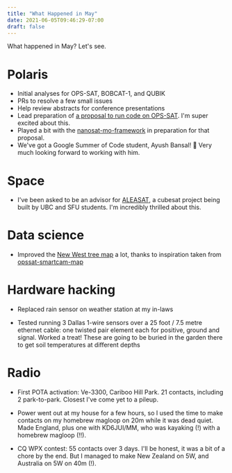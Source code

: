 ```yaml
---
title: "What Happened in May"
date: 2021-06-05T09:46:29-07:00
draft: false
---
```


What happened in May?  Let's see.

# Polaris

- Initial analyses for OPS-SAT, BOBCAT-1, and QUBIK
- PRs to resolve a few small issues
- Help review abstracts for conference presentations
- Lead preparation of [a proposal to run code on OPS-SAT][0].  I'm
  super excited about this.
- Played a bit with the [nanosat-mo-framework][4] in preparation for
  that proposal.
- We've got a Google Summer of Code student, Ayush Bansal! 🎉  Very
  much looking forward to working with him.

# Space

- I've been asked to be an advisor for [ALEASAT][3], a cubesat project
  being built by UBC and SFU students.  I'm incredibly thrilled about
  this.

# Data science

- Improved the [New West tree map][1] a lot, thanks to inspiration
  taken from [opssat-smartcam-map][2]
  
# Hardware hacking

- Replaced rain sensor on weather station at my in-laws

- Tested running 3 Dallas 1-wire sensors over a 25 foot / 7.5 metre
  ethernet cable: one twisted pair element each for positive, ground
  and signal.  Worked a treat!  These are going to be buried in the
  garden there to get soil temperatures at different depths

# Radio

- First POTA activation: Ve-3300, Cariboo Hill Park.  21 contacts,
  including 2 park-to-park.  Closest I've come yet to a pileup.

- Power went out at my house for a few hours, so I used the time to
  make contacts on my homebrew magloop on 20m while it was dead quiet.
  Made England, plus one with KD6JUI/MM, who was kayaking (!) with a
  homebrew magloop (!!).

- CQ WPX contest: 55 contacts over 3 days.  I'll be honest, it was a
  bit of a chore by the end.  But I managed to make New Zealand on 5W,
  and Australia on 5W on 40m (!).

[0]: https://gitlab.com/librespacefoundation/polaris/polaris/-/milestones/7
[1]: https://va7unx.space/trees
[2]: https://github.com/georgeslabreche/opssat-smartcam-map
[3]: https://www.sfusat.org/alea
[4]: https://nanosat-mo-framework.github.io/docs.html
